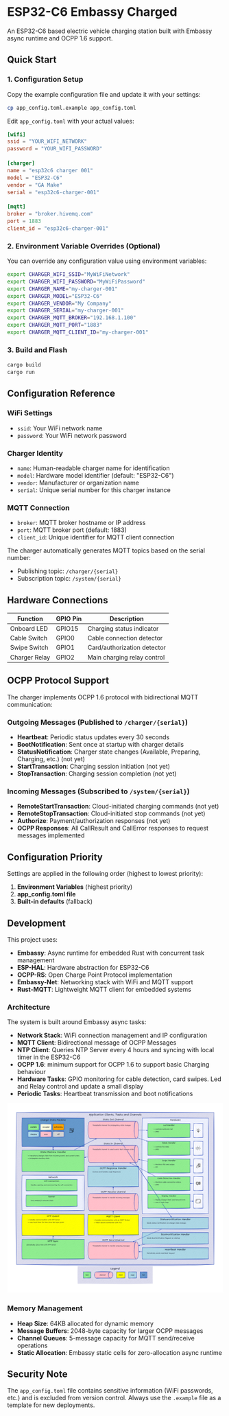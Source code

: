 # ESP32-C6 Embassy Charged

An ESP32-C6 based electric vehicle charging station built with Embassy async runtime and OCPP 1.6 support.

## Quick Start

### 1. Configuration Setup

Copy the example configuration file and update it with your settings:

```bash
cp app_config.toml.example app_config.toml
```

Edit `app_config.toml` with your actual values:

```toml
[wifi]
ssid = "YOUR_WIFI_NETWORK"
password = "YOUR_WIFI_PASSWORD"

[charger]
name = "esp32c6 charger 001"
model = "ESP32-C6"
vendor = "GA Make"
serial = "esp32c6-charger-001"

[mqtt]
broker = "broker.hivemq.com"
port = 1883
client_id = "esp32c6-charger-001"
```

### 2. Environment Variable Overrides (Optional)

You can override any configuration value using environment variables:

```bash
export CHARGER_WIFI_SSID="MyWiFiNetwork"
export CHARGER_WIFI_PASSWORD="MyWiFiPassword"
export CHARGER_NAME="my-charger-001"
export CHARGER_MODEL="ESP32-C6"
export CHARGER_VENDOR="My Company"
export CHARGER_SERIAL="my-charger-001"
export CHARGER_MQTT_BROKER="192.168.1.100"
export CHARGER_MQTT_PORT="1883"
export CHARGER_MQTT_CLIENT_ID="my-charger-001"
```

### 3. Build and Flash

```bash
cargo build
cargo run
```

## Configuration Reference

### WiFi Settings
- `ssid`: Your WiFi network name
- `password`: Your WiFi network password

### Charger Identity
- `name`: Human-readable charger name for identification
- `model`: Hardware model identifier (default: "ESP32-C6")
- `vendor`: Manufacturer or organization name
- `serial`: Unique serial number for this charger instance

### MQTT Connection
- `broker`: MQTT broker hostname or IP address
- `port`: MQTT broker port (default: 1883)
- `client_id`: Unique identifier for MQTT client connection

The charger automatically generates MQTT topics based on the serial number:
- Publishing topic: `/charger/{serial}`
- Subscription topic: `/system/{serial}`

## Hardware Connections

| Function | GPIO Pin | Description |
|----------|----------|-------------|
| Onboard LED | GPIO15 | Charging status indicator |
| Cable Switch | GPIO0 | Cable connection detector |
| Swipe Switch | GPIO1 | Card/authorization detector |
| Charger Relay | GPIO2 | Main charging relay control |

## OCPP Protocol Support

The charger implements OCPP 1.6 protocol with bidirectional MQTT communication:

### Outgoing Messages (Published to `/charger/{serial}`)
- **Heartbeat**: Periodic status updates every 30 seconds
- **BootNotification**: Sent once at startup with charger details
- **StatusNotification**: Charger state changes (Available, Preparing, Charging, etc.) (not yet)
- **StartTransaction**: Charging session initiation (not yet)
- **StopTransaction**: Charging session completion (not yet)

### Incoming Messages (Subscribed to `/system/{serial}`)
- **RemoteStartTransaction**: Cloud-initiated charging commands  (not yet)
- **RemoteStopTransaction**: Cloud-initiated stop commands (not yet)
- **Authorize**: Payment/authorization responses  (not yet)
- **OCPP Responses**: All CallResult and CallError responses to request messages implemented 

## Configuration Priority

Settings are applied in the following order (highest to lowest priority):

1. **Environment Variables** (highest priority)
2. **app_config.toml file**
3. **Built-in defaults** (fallback)

## Development

This project uses:
- **Embassy**: Async runtime for embedded Rust with concurrent task management
- **ESP-HAL**: Hardware abstraction for ESP32-C6
- **OCPP-RS**: Open Charge Point Protocol implementation
- **Embassy-Net**: Networking stack with WiFi and MQTT support
- **Rust-MQTT**: Lightweight MQTT client for embedded systems

### Architecture
The system is built around Embassy async tasks:
- **Network Stack**: WiFi connection management and IP configuration
- **MQTT Client**: Bidirectional message of OCPP Messages
- **NTP Client**: Queries NTP Server every 4 hours and syncing with local timer in the ESP32-C6
- **OCPP 1.6**: minimum support for OCPP 1.6 to support basic Charging behaviour
- **Hardware Tasks**: GPIO monitoring for cable detection, card swipes. Led and Relay control and update a small display
- **Periodic Tasks**: Heartbeat transmission and boot notifications

![Application Diagram](./architecture/app_diagram.png)


### Memory Management
- **Heap Size**: 64KB allocated for dynamic memory
- **Message Buffers**: 2048-byte capacity for larger OCPP messages
- **Channel Queues**: 5-message capacity for MQTT send/receive operations
- **Static Allocation**: Embassy static cells for zero-allocation async runtime

## Security Note

The `app_config.toml` file contains sensitive information (WiFi passwords, etc.) and is excluded from version control. Always use the `.example` file as a template for new deployments.
